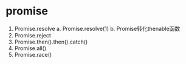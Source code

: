 # promise
1. Promise.resolve
  a. Promise.resolve(1)
  b. Promise转化thenable函数
2. Promise.reject
3. Promise.then().then().catch()
4. Promise.all()
5. Promise.race()